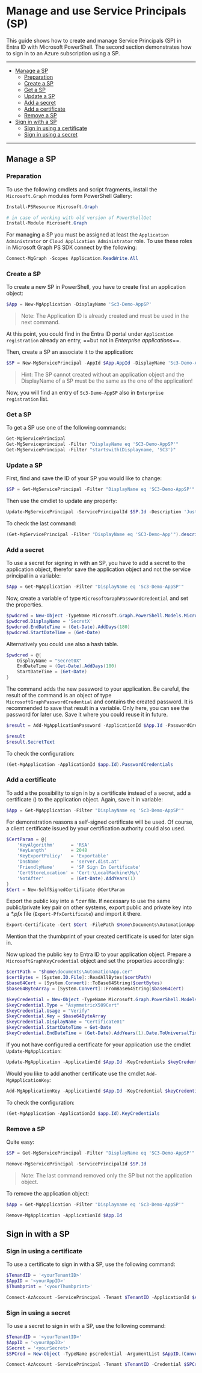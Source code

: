 # Manage and use Service Principals (SP)

This guide shows how to create and manage Service Principals (SP) in Entra ID with Microsoft PowerShell. The second section demonstrates how to sign in to an Azure subscription using a SP.

---

+ [Manage a SP](#manage-a-sp)
  + [Preparation](#preparation)
  + [Create a SP](#create-a-sp)
  + [Get a SP](#get-a-sp)
  + [Update a SP](#update-a-sp)
  + [Add a secret](#add-a-secret)
  + [Add a certificate](#add-a-certificate)
  + [Remove a SP](#remove-a-sp)
+ [Sign in with a SP](#sign-in-with-a-sp)
  + [Sign in using a certificate](#sign-in-using-a-certificate)
  + [Sign in using a secret](#sign-in-using-a-secret)

---

## Manage a SP

### Preparation

To use the following cmdlets and script fragments, install the `Microsoft.Graph` modules form PowerShell Gallery:

```PowerShell
Install-PSResource Microsoft.Graph

# in case of working with old version of PowerShellGet
Install-Module Microsoft.Graph
```

For managing a SP you must be assigned at least the `Application Administrator` or `Cloud Application Administrator` role. To use these roles in Microsoft Graph PS SDK connect by the following:

```PowerShell
Connect-MgGraph -Scopes Application.ReadWrite.All 
```

### Create a SP

To create a new SP in PowerShell, you have to create first an application object:

```PowerShell
$App = New-MgApplication -DisplayName 'Sc3-Demo-AppSP'
```

>Note: The Application ID is already created and must be used in the next command.

At this point, you could find in the Entra ID portal under `Application registration` already an entry, ==but not in _Enterprise applications_==.

Then, create a SP an associate it to the application:

```PowerShell
$SP = New-MgServicePrincipal -AppId $App.AppId -DisplayName 'Sc3-Demo-AppSP' 
```

>Hint: The SP cannot created without an application object and the DisplayName of a SP must be the same as the one of the application!

Now, you will find an entry of `Sc3-Demo-AppSP` also in `Enterprise registration` list.

### Get a SP

To get a SP use one of the following commands:

```PowerShell
Get-MgServicePrincipal
Get-MgServiceprincipal -Filter "DisplayName eq 'SC3-Demo-AppSP'"
Get-MgServicePrincipal -Filter "startswith(Displayname, 'SC3')"
```

### Update a SP

First, find and save the ID of your SP you would like to change:

```PowerShell
$SP = Get-MgServicePrincipal -Filter "DisplayName eq 'SC3-Demo-AppSP'"
```

Then use the cmdlet to update any property:

```PowerShell
Update-MgServicePrincipal -ServicePrincipalId $SP.Id -Description 'Just for demonstration ...'
```

To check the last command:

```PowerShell
(Get-MgServicePrincipal -Filter "DisplayName eq 'SC3-Demo-App'").description
```

### Add a secret

To use a secret for signing in with an SP, you have to add a secret to the application object, therefor save the application object and not the service principal in a variable:

```PowerShell
$App = Get-MgApplication -Filter "DisplayName eq 'Sc3-Demo-AppSP'"
```

Now, create a variable of type `MicrosoftGraphPasswordCredential` and set the properties.

```PowerShell
$pwdcred = New-Object -TypeName Microsoft.Graph.PowerShell.Models.MicrosoftGraphPasswordCredential
$pwdcred.DisplayName = 'SecretX'
$pwdcred.EndDateTime = (Get-Date).AddDays(180)
$pwdcred.StartDateTime = (Get-Date)
```

Alternatively you could use also a hash table.

```PowerShell
$pwdcred = @{
    DisplayName = "Secret0X"
    EndDateTime = (Get-Date).AddDays(180)
    StartDateTime = (Get-Date)
}
```

The command adds the new password to your application. Be careful, the result of the command is an object of type `MicrosoftGraphPasswordCredential` and contains the created password. It is recommended to save that result in a variable. Only here, you can see the password for later use. Save it where you could reuse it in future.

```PowerShell
$result = Add-MgApplicationPassword -ApplicationId $App.Id -PasswordCredential $pwdcred

$result
$result.SecretText
```

To check the configuration:

```PowerShell
(Get-MgApplication -ApplicationId $app.Id).PasswordCredentials
```

### Add a certificate

To add a the possibility to sign in by a certificate instead of a secret, add a certificate () to the application object. Again, save it in variable:

```PowerShell
$App = Get-MgApplication -Filter "DisplayName eq 'Sc3-Demo-AppSP'"
```

For demonstration reasons a self-signed certificate will be used. Of course, a client certificate issued by your certification authority could also used.

```PowerShell
$CertParam = @{
    'KeyAlgorithm'      = 'RSA'
    'KeyLength'         = 2048
    'KeyExportPolicy'   = 'Exportable'
    'DnsName'           = 'server.dist.at'
    'FriendlyName'      = 'SP Sign In Certificate'
    'CertStoreLocation' = 'Cert:\LocalMachine\My\'
    'NotAfter'          = (Get-Date).AddYears(1)
}
$Cert = New-SelfSignedCertificate @CertParam
```

Export the public key into a _*.cer_ file. If necessary to use the same public/private key pair on other systems, export public and private key into a _*.pfx_ file (`Export-PfxCertificate`) and import it there.

```PowerShell
Export-Certificate -Cert $Cert -FilePath $Home\Documents\AutomationApp.cer
```

Mention that the thumbprint of your created certificate is used for later sign in.

Now upload the public key to Entra ID to your application object. Prepare a `MicrosoftGraphKeyCredential` object and set the properties accordingly:

```PowerShell
$certPath = "$home\documents\AutomationApp.cer"
$certBytes = [System.IO.File]::ReadAllBytes($certPath)
$base64Cert = [System.Convert]::ToBase64String($certBytes)
$base64ByteArray = [System.Convert]::FromBase64String($base64Cert)

$keyCredential = New-Object -TypeName Microsoft.Graph.PowerShell.Models.MicrosoftGraphKeyCredential
$keyCredential.Type = "AsymmetricX509Cert"
$keyCredential.Usage = "Verify"
$keyCredential.Key = $base64ByteArray
$keyCredential.DisplayName = "Certificate01"
$keyCredential.StartDateTime = Get-Date
$keyCredential.EndDateTime = (Get-Date).AddYears(1).Date.ToUniversalTime() # avoid setting time
```

If you not have configured a certificate for your application use the cmdlet `Update-MgApplication`:

```PowerShell
Update-MgApplication -ApplicationId $App.Id -KeyCredentials $keyCredential
```

Would you like to add another certificate use the cmdlet `Add-MgApplicationKey`:

```PowerShell
Add-MgApplicationKey -ApplicationId $App.Id -KeyCredential $keyCredential
```

To check the configuration:

```PowerShell
(Get-MgApplication -ApplicationId $app.Id).KeyCredentials
```

### Remove a SP

Quite easy:

```PowerShell
$SP = Get-MgServicePrincipal -Filter "DisplayName eq 'SC3-Demo-AppSP'"

Remove-MgServicePrincipal -ServicePrincipalId $SP.Id
```

>Note: The last command removed only the SP but not the application object.

To remove the application object:

```PowerShell
$App = Get-MgApplication -Filter "Displayname eq 'Sc3-Demo-AppSP'"

Remove-MgApplication -ApplicationId $App.Id
```

## Sign in with a SP

### Sign in using a certificate

To use a certificate to sign in with a SP, use the following command:

```PowerShell
$TenandID = '<yourTenantID>'
$AppID = '<yourAppID>'
$Thumbprint = '<yourThumbprint>'

Connect-AzAccount -ServicePrincipal -Tenant $TenantID -ApplicationId $AppID -CertificateThumbprint $Thumbprint
```

### Sign in using a secret

To use a secret to sign in with a SP, use the following command:

```PowerShell
$TenandID = '<yourTenantID>'
$AppID = '<yourAppID>'
$Secret = '<yourSecret>'
$SPCred = New-Object -TypeName pscredential -ArgumentList $AppID,(ConvertTo-SecureString -String $Secret -AsPlainText -Force)

Connect-AzAccount -ServicePrincipal -Tenant $TenantID -Credential $SPCred
```
